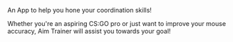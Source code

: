 An App to help you hone your coordination skills!

Whether you're an aspiring CS:GO pro or just want to improve your mouse accuracy, Aim Trainer will assist you towards your goal!
